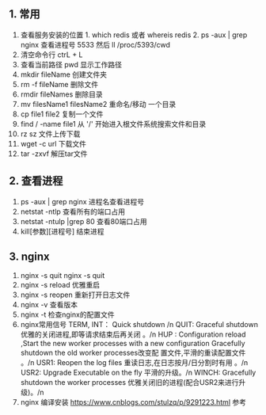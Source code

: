 ## 1. 常用
  1. 查看服务安装的位置
    1. which redis 或者 whereis redis
    2. ps -aux | grep nginx 查看进程号 5533 然后 ll /proc/5393/cwd  
  2. 清空命令行 
    ctrL + L
  3. 查看当前路径
    pwd 显示工作路径 
  4. mkdir fileName 创建文件夹
  5. rm -f fileName 删除文件
  6. rmdir fileNames 删除目录
  7. mv filesName1 filesName2 重命名/移动 一个目录 
  8. cp file1 file2 复制一个文件
  9. find / -name file1 从 '/' 开始进入根文件系统搜索文件和目录
  10. rz  sz 文件上传下载
  11. wget -c url 下载文件
  12. tar -zxvf 解压tar文件

## 2. 查看进程
  1. ps -aux | grep nginx 进程名查看进程号
  2. netstat -ntlp 查看所有的端口占用
  3. netstat -ntulp |grep 80 查看80端口占用
  4.  kill[参数][进程号] 结束进程 
## 3. nginx
  1. nginx -s quit nginx -s quit 
  2. nginx -s reload     优雅重启
  3. nginx -s reopen     重新打开日志文件
  4. nginx -v            查看版本
  5. nginx -t            检查nginx的配置文件
  6. nginx常用信号
    TERM, INT：	Quick shutdown /n
    QUIT:	Graceful shutdown 优雅的关闭进程,即等请求结束后再关闭 。/n
    HUP :	Configuration reload ,Start the new worker processes with a new configuration Gracefully shutdown the old worker processes改变配     置文件,平滑的重读配置文件 。/n
    USR1:	Reopen the log files 重读日志,在日志按月/日分割时有用 。/n
    USR2:	Upgrade Executable on the fly 平滑的升级。/n
    WINCH:	Gracefully shutdown the worker processes 优雅关闭旧的进程(配合USR2来进行升级)。/n
  7. nginx 编译安装
    https://www.cnblogs.com/stulzq/p/9291223.html 参考
